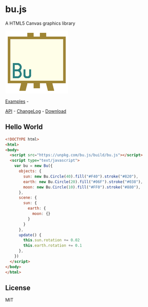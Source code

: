 # bu.js

A HTML5 Canvas graphics library

[![bu.js logo](logo.png)](http://jarvisniu.com/bu.js/)

[Examples](https://unpkg.com/bu.js/index.html) -
<!-- [Guides](https://github.com/jarvisniu/bu.js/wiki/Guides) - -->
[API](https://github.com/jarvisniu/bu.js/wiki/API) -
[ChangeLog](CHANGELOG.md) -
[Download](https://unpkg.com/bu.js/build/bu.js)

## Hello World

``` html
<!DOCTYPE html>
<html>
<body>
  <script src="https://unpkg.com/bu.js/build/bu.js"></script>
  <script type="text/javascript">
    var bu = new Bu({
      objects: {
        sun: new Bu.Circle(40).fill("#F40").stroke("#820"),
        earth: new Bu.Circle(20).fill("#06F").stroke("#038"),
        moon: new Bu.Circle(10).fill("#FF0").stroke("#880"),
      },
      scene: {
        sun: {
          earth: {
            moon: {}
          }
        }
      },
      update() {
        this.sun.rotation += 0.02
        this.earth.rotation += 0.1
      },
    })
  </script>
</body>
</html>
```

## License

MIT
